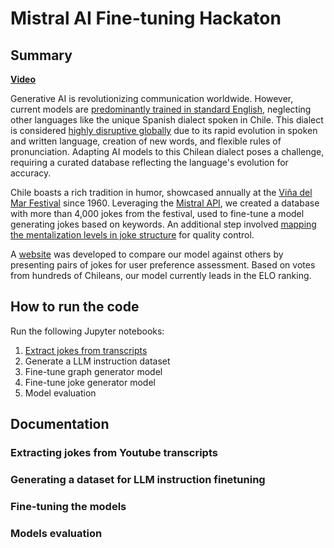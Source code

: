 # Mistral AI Fine-tuning Hackaton

## Summary

[**Video**](https://www.youtube.com/watch?v=XbIbgFgQVmQ)

Generative AI is revolutionizing communication worldwide. However, current models are [predominantly trained in standard English](https://blog.modernmt.com/making-generative-ai-multilingual-at-scale/), neglecting other languages like the unique Spanish dialect spoken in Chile. This dialect is considered [highly disruptive globally](https://www.elmundo.es/cultura/2021/11/30/61a4a36321efa013518b4571.html) due to its rapid evolution in spoken and written language, creation of new words, and flexible rules of pronunciation. Adapting AI models to this Chilean dialect poses a challenge, requiring a curated database reflecting the language's evolution for accuracy.

Chile boasts a rich tradition in humor, showcased annually at the [Viña del Mar Festival](https://en.wikipedia.org/wiki/Vi%C3%B1a_del_Mar_International_Song_Festival) since 1960. Leveraging the [Mistral API](https://docs.mistral.ai/), we created a database with more than 4,000 jokes from the festival, used to fine-tune a model generating jokes based on keywords. An additional step involved [mapping the mentalization levels in joke structure](https://pubmed.ncbi.nlm.nih.gov/26597196/) for quality control.

A [website](https://www.datarisas.cl/) was developed to compare our model against others by presenting pairs of jokes for user preference assessment. Based on votes from hundreds of Chileans, our model currently leads in the ELO ranking.

## How to run the code

Run the following Jupyter notebooks:

1. [Extract jokes from transcripts](/notebooks/01_extract_jokes_from_transcripts.ipynb)
2. Generate a LLM instruction dataset
3. Fine-tune graph generator model
4. Fine-tune joke generator model
5. Model evaluation

## Documentation

### Extracting jokes from Youtube transcripts

### Generating a dataset for LLM instruction finetuning

### Fine-tuning the models

### Models evaluation